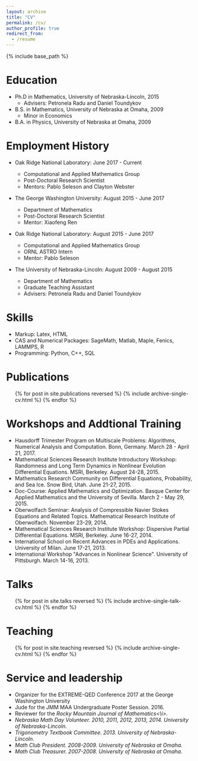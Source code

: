```yaml
---
layout: archive
title: "CV"
permalink: /cv/
author_profile: true
redirect_from:
  - /resume
---
```


{% include base_path %}

Education
======
* Ph.D in Mathematics, University of Nebraska-Lincoln, 2015
  * Advisers: Petronela Radu and Daniel Toundykov
* B.S. in Mathematics, University of Nebraska at Omaha, 2009
  * Minor in Economics
* B.A. in Physics, University of Nebraska at Omaha, 2009

Employment History
======
* Oak Ridge National Laboratory: June 2017 - Current
  * Computational and Applied Mathematics Group
  * Post-Doctoral Research Scientist
  * Mentors: Pablo Seleson and Clayton Webster

* The George Washington University: August 2015 - June 2017
  * Department of Mathematics
  * Post-Doctoral Research Scientist
  * Mentor: Xiaofeng Ren

* Oak Ridge National Laboratory: August 2015 - June 2017
  * Computational and Applied Mathematics Group
  * ORNL ASTRO Intern
  * Mentor: Pablo Seleson

* The University of Nebraska-Lincoln: August 2009 - August 2015
  * Department of Mathematics
  * Graduate Teaching Assistant
  * Advisers: Petronela Radu and Daniel Toundykov
  

Skills
======
* Markup: Latex, HTML
* CAS and Numerical Packages: SageMath, Matlab, Maple, Fenics, LAMMPS, R
* Programming: Python, C++, SQL

Publications
======
  <ul>{% for post in site.publications reversed %}
    {% include archive-single-cv.html %}
  {% endfor %}</ul>

Workshops and Addtional Training
=====
* Hausdorff Trimester Program on Multiscale Problems: Algorithms, Numerical Analysis and Computation. Bonn, Germany. March 28 - April 21, 2017.
* Mathematical Sciences Research Institute Introductory Workshop: Randomness and Long Term Dynamics in Nonlinear Evolution Differential Equations. MSRI, Berkeley. August 24-28, 2015.
* Mathematics Research Community on Differential Equations, Probability, and Sea Ice. Snow Bird, Utah. June 21-27, 2015.
* Doc-Course: Applied Mathematics and Optimization. Basque Center for Applied Mathematics and the University of Sevilla. March 2 - May 29, 2015.
* Oberwolfach Seminar: Analysis of Compressible Navier Stokes Equations and Related Topics. Mathematical Research Institute of Oberwolfach. November 23-29, 2014.
* Mathematical Sciences Research Institute Workshop: Dispersive Partial Differential Equations. MSRI, Berkeley. June 16-27, 2014.
* International School on Recent Advances in PDEs and Applications. University of Milan. June 17-21, 2013.
* International Workshop "Advances in Nonlinear Science". University of Pittsburgh. March 14-16, 2013.

Talks
======
  <ul>{% for post in site.talks reversed %}
    {% include archive-single-talk-cv.html %}
  {% endfor %}</ul>
  
Teaching
======
  <ul>{% for post in site.teaching reversed %}
    {% include archive-single-cv.html %}
  {% endfor %}</ul>
  
Service and leadership
======
* Organizer for the EXTREME-QED Conference 2017 at the George Washington University
* Jude for the JMM MAA Undergraduate Poster Session. 2016.
* Reviewer for the <i>Rocky Mountain Journal of Mathematics<\i>.
* Nebraska Math Day Volunteer. 2010, 2011, 2012, 2013, 2014. University of Nebraska-Lincoln.
* Trigonometry Textbook Committee. 2013. University of Nebraska-Lincoln.
* Math Club President. 2008-2009. University of Nebraska at Omaha.
* Math Club Treasurer. 2007-2008. University of Nebraska at Omaha.
